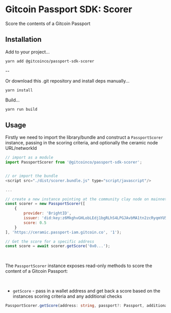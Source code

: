# Gitcoin Passport SDK: Scorer

Score the contents of a Gitcoin Passport

## Installation

Add to your project...

```bash
yarn add @gitcoinco/passport-sdk-scorer
```

--

Or download this .git repository and install deps manually...

```bash
yarn install
```

Build...

```bash
yarn run build
```

## Usage

Firstly we need to import the library/bundle and construct a `PassportScorer` instance, passing in the scoring criteria, and optionally the ceramic node URL/networkId

```javascript
// import as a module
import PassportScorer from '@gitcoinco/passport-sdk-scorer';


// or import the bundle
<script src="./dist/scorer.bundle.js" type="script/javascript"/>

...

// create a new instance pointing at the community clay node on mainnet along with the criteria we wish to score against
const scorer = new PassportScorer([
    {
        provider: 'BrightID',
        issuer: 'did:key:z6MkghvGHLobLEdj1bgRLhS4LPGJAvbMA1tn2zcRyqmYU5LC',
        score: 0.5
    }
], 'https://ceramic.passport-iam.gitcoin.co', '1');

// Get the score for a specific address
const score = await scorer.getScore('0x0...');

```

<br/>

The `PassportScorer` instance exposes read-only methods to score the content of a Gitcoin Passport:

<br/>

- `getScore` - pass in a wallet address and get back a score based on the instances scoring criteria and any additional checks
```typescript
PassportScorer.getScore(address: string, passport?: Passport, additionalStampCheck?: (stamp: Stamp) => boolean): Promise<number>
```
